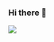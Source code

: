 ### Hi there 👋
![](https://visitor-badge.laobi.icu/badge?page_id=AdwitM.AdwitM)



<!--START_SECTION:waka-->
<!--END_SECTION:waka-->


<!--
**AdwitM/AdwitM** is a ✨ _special_ ✨ repository because its `README.md` (this file) appears on your GitHub profile.
Here are some ideas to get you started:

- 🔭 I’m currently working on ...
- 🌱 I’m currently learning ...
- 👯 I’m looking to collaborate on ...
- 🤔 I’m looking for help with ...
- 💬 Ask me about ...
- 📫 How to reach me: ...
- 😄 Pronouns: ...
- ⚡ Fun fact: ...
-->

<!-- ### Coding Stats -->
<!--START_SECTION:waka-->
<!--END_SECTION:waka-->
<!--..-->
